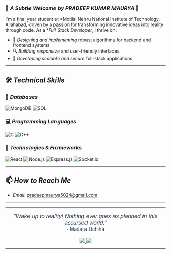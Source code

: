 ### 🌟 *A Subtle Welcome by PRADEEP KUMAR MAURYA* 👋

I'm a final year student at *Motilal Nehru National Institute of Technology, Allahabad, driven by a passion for transforming innovative ideas into reality through code. As a **Full Stack Developer*, I thrive on:

- 🧠 *Designing and implementing* robust algorithms for backend and frontend systems
- 🔍 *Building responsive* and user-friendly interfaces
- 🚀 *Developing scalable and secure* full-stack applications

---

## 🛠 *Technical Skills*

### 💾 *Databases*
![MongoDB](https://img.shields.io/badge/-MongoDB-47A248?style=for-the-badge&logo=mongodb&logoColor=white)
![SQL](https://img.shields.io/badge/-SQL-4479A1?style=for-the-badge&logo=mysql&logoColor=white)

### 💻 *Programming Languages*
![C](https://img.shields.io/badge/-C-A8B9CC?style=for-the-badge&logo=c&logoColor=black)
![C++](https://img.shields.io/badge/-C++-00599C?style=for-the-badge&logo=cplusplus&logoColor=white)

### 🧰 *Technologies & Frameworks*
![React](https://img.shields.io/badge/-React-61DAFB?style=for-the-badge&logo=react&logoColor=white)
![Node.js](https://img.shields.io/badge/-Node.js-339933?style=for-the-badge&logo=nodedotjs&logoColor=white)
![Express.js](https://img.shields.io/badge/-Express.js-000000?style=for-the-badge&logo=express&logoColor=white)
![Socket.io](https://img.shields.io/badge/-Socket.io-010101?style=for-the-badge&logo=socketdotio&logoColor=white)

---

## 📫 *How to Reach Me*

- *Email*: [pradeepmaurya5024@gmail.com](mailto:pradeepmaurya5024@gmail.com)

---

<hr>

<p align="center" style="font-family: Arial, sans-serif; color: #2c3e50; font-size: 18px;">
  <i>"Wake up to reality! Nothing ever goes as planned in this accursed world."</i>
  <br/>
  <span style="font-size: 16px;">- Madara Uchiha</span>
</p>

<p align="center">
  <a href="https://www.linkedin.com/in/pradeepkm21/" target="_blank">
    <img src="https://img.shields.io/badge/-LinkedIn-0077B5?style=for-the-badge&logo=Linkedin&logoColor=white">
  </a>
  <a href="mailto:pradeepmaurya5024@gmail.com" target="_blank">
    <img src="https://img.shields.io/badge/-Gmail-D14836?style=for-the-badge&logo=Gmail&logoColor=white">
  </a>
</p>

<hr>
